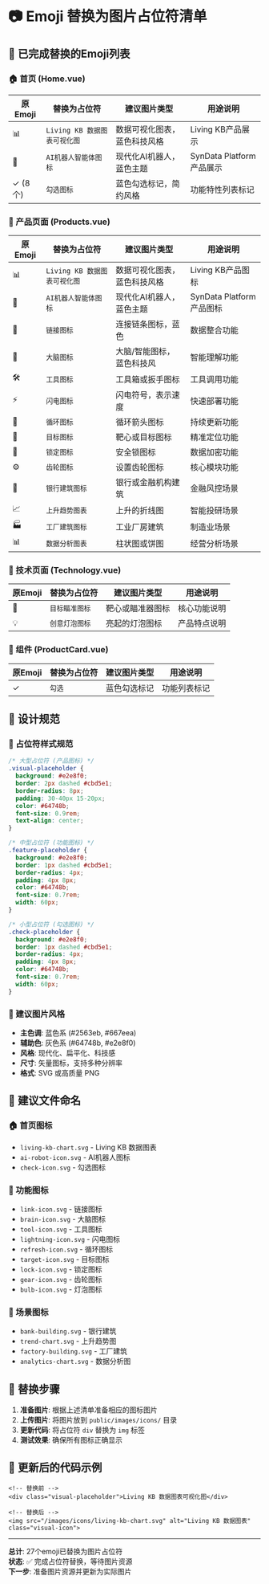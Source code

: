 # 📷 Emoji 替换为图片占位符清单

## 🎯 已完成替换的Emoji列表

### 🏠 首页 (Home.vue)
| 原Emoji | 替换为占位符 | 建议图片类型 | 用途说明 |
|---------|-------------|------------|----------|
| 📊 | `Living KB 数据图表可视化图` | 数据可视化图表，蓝色科技风格 | Living KB产品展示 |
| 🤖 | `AI机器人智能体图标` | 现代化AI机器人，蓝色主题 | SynData Platform产品展示 |
| ✓ (8个) | `勾选图标` | 蓝色勾选标记，简约风格 | 功能特性列表标记 |

### 🏢 产品页面 (Products.vue)
| 原Emoji | 替换为占位符 | 建议图片类型 | 用途说明 |
|---------|-------------|------------|----------|
| 📊 | `Living KB 数据图表可视化图` | 数据可视化图表，蓝色科技风格 | Living KB产品图标 |
| 🤖 | `AI机器人智能体图标` | 现代化AI机器人，蓝色主题 | SynData Platform产品图标 |
| 🔗 | `链接图标` | 连接链条图标，蓝色 | 数据整合功能 |
| 🧠 | `大脑图标` | 大脑/智能图标，蓝色科技风 | 智能理解功能 |
| 🛠️ | `工具图标` | 工具箱或扳手图标 | 工具调用功能 |
| ⚡ | `闪电图标` | 闪电符号，表示速度 | 快速部署功能 |
| 🔄 | `循环图标` | 循环箭头图标 | 持续更新功能 |
| 🎯 | `目标图标` | 靶心或目标图标 | 精准定位功能 |
| 🔐 | `锁定图标` | 安全锁图标 | 数据加密功能 |
| ⚙️ | `齿轮图标` | 设置齿轮图标 | 核心模块功能 |
| 🏦 | `银行建筑图标` | 银行或金融机构建筑 | 金融风控场景 |
| 📈 | `上升趋势图表` | 上升的折线图 | 智能投研场景 |
| 🏭 | `工厂建筑图标` | 工业厂房建筑 | 制造业场景 |
| 📊 | `数据分析图表` | 柱状图或饼图 | 经营分析场景 |

### 🔧 技术页面 (Technology.vue)
| 原Emoji | 替换为占位符 | 建议图片类型 | 用途说明 |
|---------|-------------|------------|----------|
| 🎯 | `目标瞄准图标` | 靶心或瞄准器图标 | 核心功能说明 |
| 💡 | `创意灯泡图标` | 亮起的灯泡图标 | 产品特点说明 |

### 🧩 组件 (ProductCard.vue)
| 原Emoji | 替换为占位符 | 建议图片类型 | 用途说明 |
|---------|-------------|------------|----------|
| ✓ | `勾选` | 蓝色勾选标记 | 功能列表标记 |

## 🎨 设计规范

### 📐 占位符样式规范
```css
/* 大型占位符 (产品图标) */
.visual-placeholder {
  background: #e2e8f0;
  border: 2px dashed #cbd5e1;
  border-radius: 8px;
  padding: 30-40px 15-20px;
  color: #64748b;
  font-size: 0.9rem;
  text-align: center;
}

/* 中型占位符 (功能图标) */
.feature-placeholder {
  background: #e2e8f0;
  border: 1px dashed #cbd5e1;
  border-radius: 4px;
  padding: 4px 8px;
  color: #64748b;
  font-size: 0.7rem;
  width: 60px;
}

/* 小型占位符 (勾选图标) */
.check-placeholder {
  background: #e2e8f0;
  border: 1px dashed #cbd5e1;
  border-radius: 4px;
  padding: 4px 8px;
  color: #64748b;
  font-size: 0.7rem;
  width: 60px;
}
```

### 🎨 建议图片风格
- **主色调**: 蓝色系 (#2563eb, #667eea)
- **辅助色**: 灰色系 (#64748b, #e2e8f0)
- **风格**: 现代化、扁平化、科技感
- **尺寸**: 矢量图标，支持多种分辨率
- **格式**: SVG 或高质量 PNG

## 📁 建议文件命名

### 🏠 首页图标
- `living-kb-chart.svg` - Living KB 数据图表
- `ai-robot-icon.svg` - AI机器人图标
- `check-icon.svg` - 勾选图标

### 🔧 功能图标
- `link-icon.svg` - 链接图标
- `brain-icon.svg` - 大脑图标
- `tool-icon.svg` - 工具图标
- `lightning-icon.svg` - 闪电图标
- `refresh-icon.svg` - 循环图标
- `target-icon.svg` - 目标图标
- `lock-icon.svg` - 锁定图标
- `gear-icon.svg` - 齿轮图标
- `bulb-icon.svg` - 灯泡图标

### 🏢 场景图标
- `bank-building.svg` - 银行建筑
- `trend-chart.svg` - 上升趋势图
- `factory-building.svg` - 工厂建筑
- `analytics-chart.svg` - 数据分析图

## 🔄 替换步骤

1. **准备图片**: 根据上述清单准备相应的图标图片
2. **上传图片**: 将图片放到 `public/images/icons/` 目录
3. **更新代码**: 将占位符 `div` 替换为 `img` 标签
4. **测试效果**: 确保所有图标正确显示

## 📝 更新后的代码示例

```vue
<!-- 替换前 -->
<div class="visual-placeholder">Living KB 数据图表可视化图</div>

<!-- 替换后 -->
<img src="/images/icons/living-kb-chart.svg" alt="Living KB 数据图表" class="visual-icon">
```

---

**总计**: 27个emoji已替换为图片占位符  
**状态**: ✅ 完成占位符替换，等待图片资源  
**下一步**: 准备图片资源并更新为实际图片 